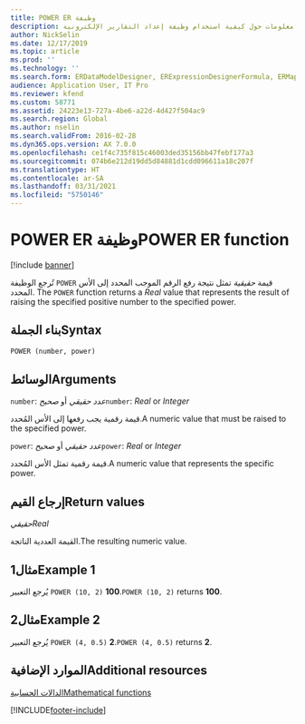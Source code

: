 ```yaml
---
title: POWER ER وظيفة
description: يوفر هذا الموضوع معلومات حول كيفية استخدام وظيفة إعداد التقارير الإلكترونية POWER (ER).
author: NickSelin
ms.date: 12/17/2019
ms.topic: article
ms.prod: ''
ms.technology: ''
ms.search.form: ERDataModelDesigner, ERExpressionDesignerFormula, ERMappedFormatDesigner, ERModelMappingDesigner
audience: Application User, IT Pro
ms.reviewer: kfend
ms.custom: 58771
ms.assetid: 24223e13-727a-4be6-a22d-4d427f504ac9
ms.search.region: Global
ms.author: nselin
ms.search.validFrom: 2016-02-28
ms.dyn365.ops.version: AX 7.0.0
ms.openlocfilehash: ce1f4c735f815c46003ded35156bb47febf177a3
ms.sourcegitcommit: 074b6e212d19dd5d84881d1cdd096611a18c207f
ms.translationtype: HT
ms.contentlocale: ar-SA
ms.lasthandoff: 03/31/2021
ms.locfileid: "5750146"
---
```

# <a name="power-er-function"></a><span data-ttu-id="a13d7-103">POWER ER وظيفة</span><span class="sxs-lookup"><span data-stu-id="a13d7-103">POWER ER function</span></span>

[!include [banner](../includes/banner.md)]

<span data-ttu-id="a13d7-104">تُرجع الوظيفة `POWER` قيمة *حقيقية* تمثل نتيجة رفع الرقم الموجب المحدد إلى الأس المحدد.‬ </span><span class="sxs-lookup"><span data-stu-id="a13d7-104">The `POWER` function returns a *Real* value that represents the result of raising the specified positive number to the specified power.</span></span>

## <a name="syntax"></a><span data-ttu-id="a13d7-105">بناء الجملة</span><span class="sxs-lookup"><span data-stu-id="a13d7-105">Syntax</span></span>

```vb
POWER (number, power)
```

## <a name="arguments"></a><span data-ttu-id="a13d7-106">الوسائط</span><span class="sxs-lookup"><span data-stu-id="a13d7-106">Arguments</span></span>

<span data-ttu-id="a13d7-107">`number`: *عدد حقيقي* أو *صحيح*</span><span class="sxs-lookup"><span data-stu-id="a13d7-107">`number`: *Real* or *Integer*</span></span>

<span data-ttu-id="a13d7-108">قيمة رقمية يجب رفعها إلى الأس المُحدد.</span><span class="sxs-lookup"><span data-stu-id="a13d7-108">A numeric value that must be raised to the specified power.</span></span>

<span data-ttu-id="a13d7-109">`power`: *عدد حقيقي* أو *صحيح*</span><span class="sxs-lookup"><span data-stu-id="a13d7-109">`power`: *Real* or *Integer*</span></span>

<span data-ttu-id="a13d7-110">قيمة رقمية تمثل الأس المُحدد.</span><span class="sxs-lookup"><span data-stu-id="a13d7-110">A numeric value that represents the specific power.</span></span>

## <a name="return-values"></a><span data-ttu-id="a13d7-111">إرجاع القيم</span><span class="sxs-lookup"><span data-stu-id="a13d7-111">Return values</span></span>

<span data-ttu-id="a13d7-112">*حقيقي*</span><span class="sxs-lookup"><span data-stu-id="a13d7-112">*Real*</span></span>

<span data-ttu-id="a13d7-113">القيمة العددية الناتجة.</span><span class="sxs-lookup"><span data-stu-id="a13d7-113">The resulting numeric value.</span></span>

## <a name="example-1"></a><span data-ttu-id="a13d7-114">مثال1</span><span class="sxs-lookup"><span data-stu-id="a13d7-114">Example 1</span></span>

<span data-ttu-id="a13d7-115">يُرجع التعبير `POWER (10, 2)` **100**.</span><span class="sxs-lookup"><span data-stu-id="a13d7-115">`POWER (10, 2)` returns **100**.</span></span>

## <a name="example-2"></a><span data-ttu-id="a13d7-116">مثال2</span><span class="sxs-lookup"><span data-stu-id="a13d7-116">Example 2</span></span>

<span data-ttu-id="a13d7-117">يُرجع التعبير `POWER (4, 0.5)` **2**.</span><span class="sxs-lookup"><span data-stu-id="a13d7-117">`POWER (4, 0.5)` returns **2**.</span></span>

## <a name="additional-resources"></a><span data-ttu-id="a13d7-118">الموارد الإضافية</span><span class="sxs-lookup"><span data-stu-id="a13d7-118">Additional resources</span></span>

[<span data-ttu-id="a13d7-119">الدالات الحسابية</span><span class="sxs-lookup"><span data-stu-id="a13d7-119">Mathematical functions</span></span>](er-functions-category-mathematical.md)


[!INCLUDE[footer-include](../../../includes/footer-banner.md)]